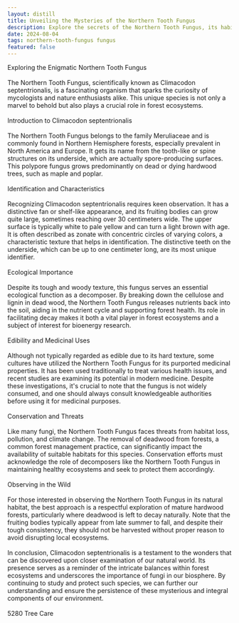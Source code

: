 ```yaml
---
layout: distill
title: Unveiling the Mysteries of the Northern Tooth Fungus
description: Explore the secrets of the Northern Tooth Fungus, its habitat, characteristics, and role in the ecosystem.
date: 2024-08-04
tags: northern-tooth-fungus fungus
featured: false
---
```


Exploring the Enigmatic Northern Tooth Fungus<br /><br />The Northern Tooth Fungus, scientifically known as Climacodon septentrionalis, is a fascinating organism that sparks the curiosity of mycologists and nature enthusiasts alike. This unique species is not only a marvel to behold but also plays a crucial role in forest ecosystems. <br /><br />Introduction to Climacodon septentrionalis<br /><br />The Northern Tooth Fungus belongs to the family Meruliaceae and is commonly found in Northern Hemisphere forests, especially prevalent in North America and Europe. It gets its name from the tooth-like or spine structures on its underside, which are actually spore-producing surfaces. This polypore fungus grows predominantly on dead or dying hardwood trees, such as maple and poplar.<br /><br />Identification and Characteristics<br /><br />Recognizing Climacodon septentrionalis requires keen observation. It has a distinctive fan or shelf-like appearance, and its fruiting bodies can grow quite large, sometimes reaching over 30 centimeters wide. The upper surface is typically white to pale yellow and can turn a light brown with age. It is often described as zonate with concentric circles of varying colors, a characteristic texture that helps in identification. The distinctive teeth on the underside, which can be up to one centimeter long, are its most unique identifier.<br /><br />Ecological Importance<br /><br />Despite its tough and woody texture, this fungus serves an essential ecological function as a decomposer. By breaking down the cellulose and lignin in dead wood, the Northern Tooth Fungus releases nutrients back into the soil, aiding in the nutrient cycle and supporting forest health. Its role in facilitating decay makes it both a vital player in forest ecosystems and a subject of interest for bioenergy research.<br /><br />Edibility and Medicinal Uses<br /><br />Although not typically regarded as edible due to its hard texture, some cultures have utilized the Northern Tooth Fungus for its purported medicinal properties. It has been used traditionally to treat various health issues, and recent studies are examining its potential in modern medicine. Despite these investigations, it's crucial to note that the fungus is not widely consumed, and one should always consult knowledgeable authorities before using it for medicinal purposes.<br /><br />Conservation and Threats<br /><br />Like many fungi, the Northern Tooth Fungus faces threats from habitat loss, pollution, and climate change. The removal of deadwood from forests, a common forest management practice, can significantly impact the availability of suitable habitats for this species. Conservation efforts must acknowledge the role of decomposers like the Northern Tooth Fungus in maintaining healthy ecosystems and seek to protect them accordingly.<br /><br />Observing in the Wild<br /><br />For those interested in observing the Northern Tooth Fungus in its natural habitat, the best approach is a respectful exploration of mature hardwood forests, particularly where deadwood is left to decay naturally. Note that the fruiting bodies typically appear from late summer to fall, and despite their tough consistency, they should not be harvested without proper reason to avoid disrupting local ecosystems.<br /><br />In conclusion, Climacodon septentrionalis is a testament to the wonders that can be discovered upon closer examination of our natural world. Its presence serves as a reminder of the intricate balances within forest ecosystems and underscores the importance of fungi in our biosphere. By continuing to study and protect such species, we can further our understanding and ensure the persistence of these mysterious and integral components of our environment.<br /><br />5280 Tree Care
